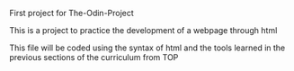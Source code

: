 First project for The-Odin-Project


 This is a project to practice the development of a webpage through html
 
 This file will be coded using the syntax of html and the tools learned in the previous sections of the curriculum from TOP
